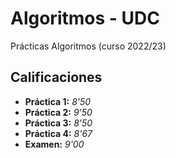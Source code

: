 # Algoritmos - UDC

Prácticas Algoritmos (curso 2022/23)

## Calificaciones

- **Práctica 1:** *8'50*
- **Práctica 2:** *9'50*
- **Práctica 3:** *8'50*
- **Práctica 4:** *8'67*
- **Examen:** *9'00*

